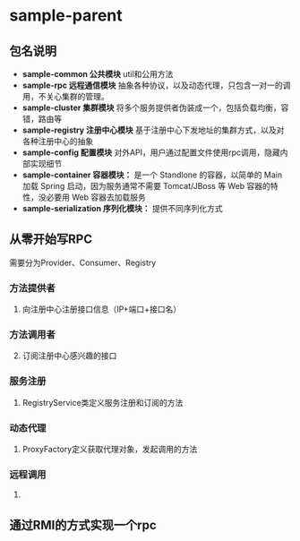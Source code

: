 # sample-parent
## 包名说明
* **sample-common 公共模块** util和公用方法
* **sample-rpc 远程通信模块** 抽象各种协议，以及动态代理，只包含一对一的调用，不关心集群的管理。
* **sample-cluster 集群模块** 将多个服务提供者伪装成一个，包括负载均衡，容错，路由等
* **sample-registry 注册中心模块** 基于注册中心下发地址的集群方式，以及对各种注册中心的抽象
* **sample-config 配置模块** 对外API，用户通过配置文件使用rpc调用，隐藏内部实现细节
* **sample-container 容器模块：** 是一个 Standlone 的容器，以简单的 Main 加载 Spring 启动，因为服务通常不需要 Tomcat/JBoss 等 Web 容器的特性，没必要用 Web 容器去加载服务
* **sample-serialization 序列化模块：** 提供不同序列化方式
## 从零开始写RPC
需要分为Provider、Consumer、Registry
### 方法提供者
1. 向注册中心注册接口信息（IP+端口+接口名）
### 方法调用者
2. 订阅注册中心感兴趣的接口
### 服务注册
1. RegistryService类定义服务注册和订阅的方法
### 动态代理
1. ProxyFactory定义获取代理对象，发起调用的方法
### 远程调用
1. 

## 通过RMI的方式实现一个rpc



